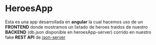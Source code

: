 # HeroesApp

Esta es una app desarrollada en **angular** la cual hacemos uso de un **FRONTEND** donde mostramos un listado de heroes traidos de nuestro **BACKEND** (db.json disponible en heroesApp-server) corrido en nuestro fake **REST API** de [json-server](https://www.npmjs.com/package/json-server)
